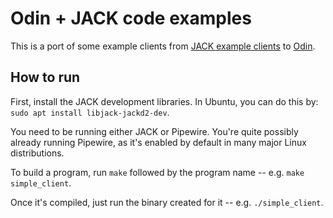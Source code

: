 # Odin + JACK code examples

This is a port of some example clients from [JACK example
clients](https://github.com/jackaudio/jack-example-tools/tree/main/example-clients)
to [Odin](https://odin-lang.org).

## How to run

First, install the JACK development libraries.
In Ubuntu, you can do this by: `sudo apt install libjack-jackd2-dev`.

You need to be running either JACK or Pipewire. You're quite possibly already
running Pipewire, as it's enabled by default in many major Linux distributions.

To build a program, run `make` followed by the program name -- e.g. `make simple_client`.

Once it's compiled, just run the binary created for it -- e.g. `./simple_client`.
